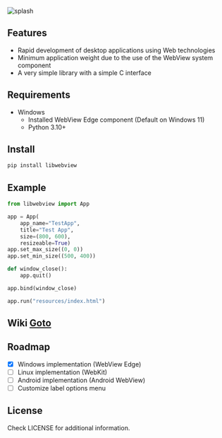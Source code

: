 ![splash](https://github.com/a3st/libwebview/raw/main/splash-main.png)

## Features

* Rapid development of desktop applications using Web technologies
* Minimum application weight due to the use of the WebView system component
* A very simple library with a simple C interface

## Requirements

* Windows
    * Installed WebView Edge component (Default on Windows 11)
    * Python 3.10+

## Install

```bash
pip install libwebview
```

## Example

```python
from libwebview import App

app = App(
    app_name="TestApp",
    title="Test App", 
    size=(800, 600), 
    resizeable=True)
app.set_max_size((0, 0))
app.set_min_size((500, 400))

def window_close():
    app.quit()

app.bind(window_close)

app.run("resources/index.html")
```

## Wiki [Goto](https://github.com/a3st/libwebview/wiki)

## Roadmap

- [x] Windows implementation (WebView Edge)
- [ ] Linux implementation (WebKit)
- [ ] Android implementation (Android WebView)
- [ ] Customize label options menu

## License

Check LICENSE for additional information.